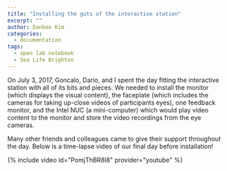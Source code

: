 ```yaml
---
title: "Installing the guts of the interactive station"
excerpt: ""
author: Danbee Kim
categories:
  - documentation
tags:
  - open lab notebook
  - Sea Life Brighton
---
```


On July 3, 2017, Goncalo, Dario, and I spent the day fitting the interactive station with all of its bits and pieces. We needed to install the monitor (which displays the visual content), the faceplate (which includes the cameras for taking up-close videos of participants eyes), one feedback monitor, and the Intel NUC (a mini-computer) which would play video content to the monitor and store the video recordings from the eye cameras. 

Many other friends and colleagues came to give their support throughout the day. Below is a time-lapse video of our final day before installation!

{% include video id="PomjThBR8l8" provider="youtube" %}

